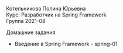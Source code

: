  Котельникова Полина Юрьевна  
 Курс: Разработчик на Spring Framework  
 Группа 2021-08  
 
 Домашние задания  
 * Введение в Spring Framework - spring-01
